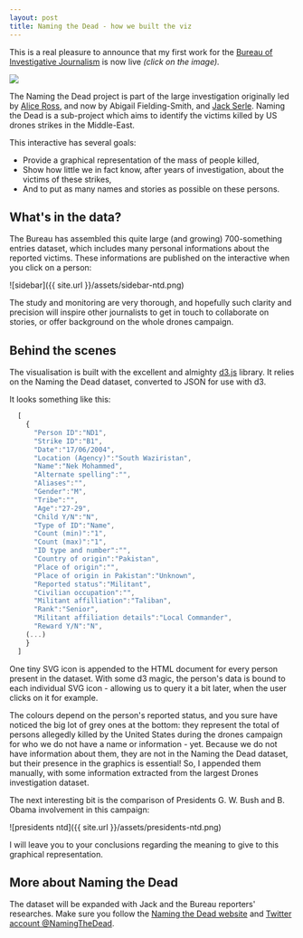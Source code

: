 ```yaml
---
layout: post
title: Naming the Dead - how we built the viz
---
```


This is a real pleasure to announce that my first work for the [Bureau of Investigative Journalism](http://www.thebureauinvestigates.com/) is now live *(click on the image).*

<a href="http://www.thebureauinvestigates.com/2014/10/26/naming-the-dead-visualised/"><img src="{{ site.url }}/assets/ntd.png"></a>

The Naming the Dead project is part of the large investigation originally led by [Alice Ross](https://twitter.com/aliceross_), and now by Abigail Fielding-Smith, and [Jack Serle](https://twitter.com/jackserle). Naming the Dead is a sub-project which aims to identify the victims killed by US drones strikes in the Middle-East.

This interactive has several goals:

- Provide a graphical representation of the mass of people killed,
- Show how little we in fact know, after years of investigation, about the victims of these strikes,
- And to put as many names and stories as possible on these persons.

## What's in the data?

The Bureau has assembled this quite large (and growing) 700-something entries dataset, which includes many personal informations about the reported victims. These informations are published on the interactive when you click on a person:

![sidebar]({{ site.url }}/assets/sidebar-ntd.png)

The study and monitoring are very thorough, and hopefully such clarity and precision will inspire other journalists to get in touch to collaborate on stories, or offer background on the whole drones campaign. 

## Behind the scenes

The visualisation is built with the excellent and almighty [d3.js](http://d3js.org/) library. It relies on the Naming the Dead dataset, converted to JSON for use with d3. 

It looks something like this:

```javascript
  [
    {
      "Person ID":"ND1",
      "Strike ID":"B1",
      "Date":"17/06/2004",
      "Location (Agency)":"South Waziristan",
      "Name":"Nek Mohammed",
      "Alternate spelling":"",
      "Aliases":"",
      "Gender":"M",
      "Tribe":"",
      "Age":"27-29",
      "Child Y/N":"N",
      "Type of ID":"Name",
      "Count (min)":"1",
      "Count (max)":"1",
      "ID type and number":"",
      "Country of origin":"Pakistan",
      "Place of origin":"",
      "Place of origin in Pakistan":"Unknown",
      "Reported status":"Militant",
      "Civilian occupation":"",
      "Militant affilliation":"Taliban",
      "Rank":"Senior",
      "Militant affiliation details":"Local Commander",
      "Reward Y/N":"N",
    (...)
    }
  ]
```
One tiny SVG icon is appended to the HTML document for every person present in the dataset. With some d3 magic, the person's data is bound to each individual SVG icon - allowing us to query it a bit later, when the user clicks on it for example.

The colours depend on the person's reported status, and you sure have noticed the big lot of grey ones at the bottom: they represent the total of persons allegedly killed by the United States during the drones campaign for who we do not have a name or information - yet. Because we do not have information about them, they are not in the Naming the Dead dataset, but their presence in the graphics is essential! So, I appended them manually, with some information extracted from the largest Drones investigation dataset.

The next interesting bit is the comparison of Presidents G. W. Bush and B. Obama involvement in this campaign: 

![presidents ntd]({{ site.url }}/assets/presidents-ntd.png)

I will leave you to your conclusions regarding the meaning to give to this graphical representation.

## More about Naming the Dead

The dataset will be expanded with Jack and the Bureau reporters' researches. Make sure you follow the [Naming the Dead website](http://www.thebureauinvestigates.com/namingthedead/?lang=en) and [Twitter account @NamingTheDead](https://twitter.com/NamingTheDead).
